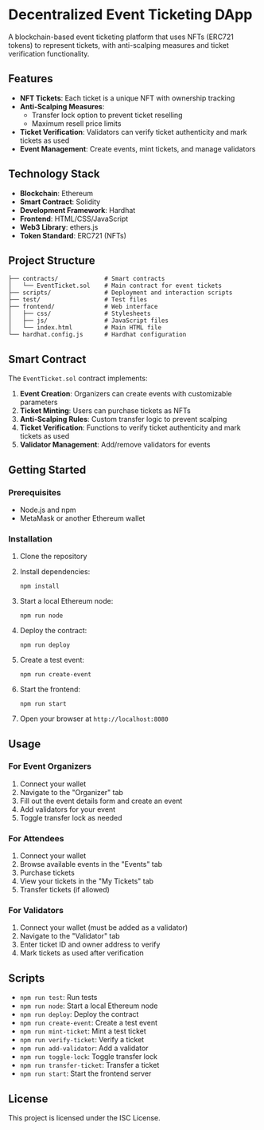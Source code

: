 # Decentralized Event Ticketing DApp

A blockchain-based event ticketing platform that uses NFTs (ERC721 tokens) to represent tickets, with anti-scalping measures and ticket verification functionality.

## Features

- **NFT Tickets**: Each ticket is a unique NFT with ownership tracking
- **Anti-Scalping Measures**: 
  - Transfer lock option to prevent ticket reselling
  - Maximum resell price limits
- **Ticket Verification**: Validators can verify ticket authenticity and mark tickets as used
- **Event Management**: Create events, mint tickets, and manage validators

## Technology Stack

- **Blockchain**: Ethereum
- **Smart Contract**: Solidity
- **Development Framework**: Hardhat
- **Frontend**: HTML/CSS/JavaScript
- **Web3 Library**: ethers.js
- **Token Standard**: ERC721 (NFTs)

## Project Structure

```
├── contracts/             # Smart contracts
│   └── EventTicket.sol    # Main contract for event tickets
├── scripts/               # Deployment and interaction scripts
├── test/                  # Test files
├── frontend/              # Web interface
│   ├── css/               # Stylesheets
│   ├── js/                # JavaScript files
│   └── index.html         # Main HTML file
└── hardhat.config.js      # Hardhat configuration
```

## Smart Contract

The `EventTicket.sol` contract implements:

1. **Event Creation**: Organizers can create events with customizable parameters
2. **Ticket Minting**: Users can purchase tickets as NFTs
3. **Anti-Scalping Rules**: Custom transfer logic to prevent scalping
4. **Ticket Verification**: Functions to verify ticket authenticity and mark tickets as used
5. **Validator Management**: Add/remove validators for events

## Getting Started

### Prerequisites

- Node.js and npm
- MetaMask or another Ethereum wallet

### Installation

1. Clone the repository
2. Install dependencies:
   ```
   npm install
   ```

3. Start a local Ethereum node:
   ```
   npm run node
   ```

4. Deploy the contract:
   ```
   npm run deploy
   ```

5. Create a test event:
   ```
   npm run create-event
   ```

6. Start the frontend:
   ```
   npm run start
   ```

7. Open your browser at `http://localhost:8080`

## Usage

### For Event Organizers

1. Connect your wallet
2. Navigate to the "Organizer" tab
3. Fill out the event details form and create an event
4. Add validators for your event
5. Toggle transfer lock as needed

### For Attendees

1. Connect your wallet
2. Browse available events in the "Events" tab
3. Purchase tickets
4. View your tickets in the "My Tickets" tab
5. Transfer tickets (if allowed)

### For Validators

1. Connect your wallet (must be added as a validator)
2. Navigate to the "Validator" tab
3. Enter ticket ID and owner address to verify
4. Mark tickets as used after verification

## Scripts

- `npm run test`: Run tests
- `npm run node`: Start a local Ethereum node
- `npm run deploy`: Deploy the contract
- `npm run create-event`: Create a test event
- `npm run mint-ticket`: Mint a test ticket
- `npm run verify-ticket`: Verify a ticket
- `npm run add-validator`: Add a validator
- `npm run toggle-lock`: Toggle transfer lock
- `npm run transfer-ticket`: Transfer a ticket
- `npm run start`: Start the frontend server

## License

This project is licensed under the ISC License.
